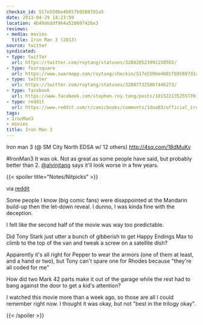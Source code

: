```yaml
---
checkin_id: 517e550be4b01fb95887d1a5
date: 2013-04-29 14:23:59
location: 4b49d6ddf964a520697426e3
reviews:
- media: movies
  title: Iron Man 3 (2013)
source: twitter
syndicated:
- type: twitter
  url: https://twitter.com/roytang/statuses/328828523991150592/
- type: foursquare
  url: https://www.swarmapp.com/roytang/checkin/517e550be4b01fb95887d1a5
- type: twitter
  url: https://twitter.com/roytang/statuses/328877325867446273/
- type: facebook
  url: https://www.facebook.com/stephen.roy.tang/posts/10152213525573912
- type: reddit
  url: https://www.reddit.com/r/comicbooks/comments/1doa03/official_iron_man_3_discussion_thread_spoilers/c9s85py/
tags:
- IronMan3
- movies
title: Iron Man 3
---
```


Iron man 3 (@ SM City North EDSA w/ 12 others) http://4sq.com/18dMuKv

#IronMan3 It was ok. Not as great as some people have said, but probably better than 2. [@alvinjtang](https://twitter.com/alvinjtang/) says it'll look worse in a few years.

{{< spoiler title="Notes/Nitpicks" >}}

via [reddit](https://www.reddit.com/r/comicbooks/comments/1doa03/official_iron_man_3_discussion_thread_spoilers/c9s85py/)

Some people I know (big comic fans) were disappointed at the Mandarin build-up then the let-down reveal. I dunno, I was kinda fine with the deception.

I felt like the second half of the movie was way too predictable.

Did Tony Stark just utter a bunch of gibberish to get Happy Endings Max to climb to the top of the van and tweak a screw on a satellite dish?

Apparently it's all right for Pepper to wear the armors (one of them at least, and a hand or two), but Tony can't spare one for Rhodes because "they're all coded for me"

How did two Mark 42 parts make it out of the garage while the rest had to bang against the door to get a kid's attention?

I watched this movie more than a week ago, so those are all I could remember right now. I thought it was okay, but not "best in the trilogy okay".

{{< /spoiler >}}